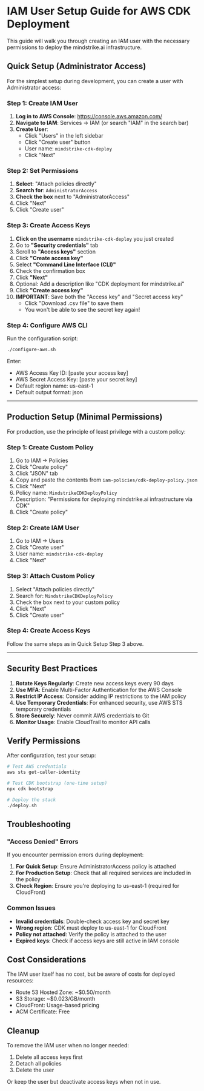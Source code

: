 # IAM User Setup Guide for AWS CDK Deployment

This guide will walk you through creating an IAM user with the necessary permissions to deploy the mindstrike.ai infrastructure.

## Quick Setup (Administrator Access)

For the simplest setup during development, you can create a user with Administrator access:

### Step 1: Create IAM User

1. **Log in to AWS Console**: https://console.aws.amazon.com/
2. **Navigate to IAM**: Services → IAM (or search "IAM" in the search bar)
3. **Create User**:
   - Click "Users" in the left sidebar
   - Click "Create user" button
   - User name: `mindstrike-cdk-deploy`
   - Click "Next"

### Step 2: Set Permissions

1. **Select**: "Attach policies directly"
2. **Search for**: `AdministratorAccess`
3. **Check the box** next to "AdministratorAccess"
4. Click "Next"
5. Click "Create user"

### Step 3: Create Access Keys

1. **Click on the username** `mindstrike-cdk-deploy` you just created
2. Go to **"Security credentials"** tab
3. Scroll to **"Access keys"** section
4. Click **"Create access key"**
5. Select **"Command Line Interface (CLI)"**
6. Check the confirmation box
7. Click **"Next"**
8. Optional: Add a description like "CDK deployment for mindstrike.ai"
9. Click **"Create access key"**
10. **IMPORTANT**: Save both the "Access key" and "Secret access key"
    - Click "Download .csv file" to save them
    - You won't be able to see the secret key again!

### Step 4: Configure AWS CLI

Run the configuration script:
```bash
./configure-aws.sh
```

Enter:
- AWS Access Key ID: [paste your access key]
- AWS Secret Access Key: [paste your secret key]
- Default region name: us-east-1
- Default output format: json

---

## Production Setup (Minimal Permissions)

For production, use the principle of least privilege with a custom policy:

### Step 1: Create Custom Policy

1. Go to IAM → Policies
2. Click "Create policy"
3. Click "JSON" tab
4. Copy and paste the contents from `iam-policies/cdk-deploy-policy.json`
5. Click "Next"
6. Policy name: `MindstrikeCDKDeployPolicy`
7. Description: "Permissions for deploying mindstrike.ai infrastructure via CDK"
8. Click "Create policy"

### Step 2: Create IAM User

1. Go to IAM → Users
2. Click "Create user"
3. User name: `mindstrike-cdk-deploy`
4. Click "Next"

### Step 3: Attach Custom Policy

1. Select "Attach policies directly"
2. Search for: `MindstrikeCDKDeployPolicy`
3. Check the box next to your custom policy
4. Click "Next"
5. Click "Create user"

### Step 4: Create Access Keys

Follow the same steps as in Quick Setup Step 3 above.

---

## Security Best Practices

1. **Rotate Keys Regularly**: Create new access keys every 90 days
2. **Use MFA**: Enable Multi-Factor Authentication for the AWS Console
3. **Restrict IP Access**: Consider adding IP restrictions to the IAM policy
4. **Use Temporary Credentials**: For enhanced security, use AWS STS temporary credentials
5. **Store Securely**: Never commit AWS credentials to Git
6. **Monitor Usage**: Enable CloudTrail to monitor API calls

## Verify Permissions

After configuration, test your setup:

```bash
# Test AWS credentials
aws sts get-caller-identity

# Test CDK bootstrap (one-time setup)
npx cdk bootstrap

# Deploy the stack
./deploy.sh
```

## Troubleshooting

### "Access Denied" Errors

If you encounter permission errors during deployment:

1. **For Quick Setup**: Ensure AdministratorAccess policy is attached
2. **For Production Setup**: Check that all required services are included in the policy
3. **Check Region**: Ensure you're deploying to us-east-1 (required for CloudFront)

### Common Issues

- **Invalid credentials**: Double-check access key and secret key
- **Wrong region**: CDK must deploy to us-east-1 for CloudFront
- **Policy not attached**: Verify the policy is attached to the user
- **Expired keys**: Check if access keys are still active in IAM console

## Cost Considerations

The IAM user itself has no cost, but be aware of costs for deployed resources:
- Route 53 Hosted Zone: ~$0.50/month
- S3 Storage: ~$0.023/GB/month
- CloudFront: Usage-based pricing
- ACM Certificate: Free

## Cleanup

To remove the IAM user when no longer needed:

1. Delete all access keys first
2. Detach all policies
3. Delete the user

Or keep the user but deactivate access keys when not in use.